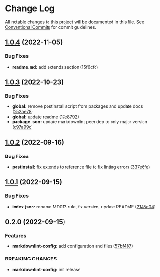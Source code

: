 # Change Log

All notable changes to this project will be documented in this file.
See [Conventional Commits](https://conventionalcommits.org) for commit guidelines.

## [1.0.4](https://github.com/waldronmatt/shareable-configs/compare/@waldronmatt/markdownlint-config@1.0.3...@waldronmatt/markdownlint-config@1.0.4) (2022-11-05)

### Bug Fixes

- **readme.md:** add extends section ([15f6cfc](https://github.com/waldronmatt/shareable-configs/commit/15f6cfcd2c9ef0f9d8c7b3c81af0c7f670f9e5c7))

## [1.0.3](https://github.com/waldronmatt/shareable-configs/compare/@waldronmatt/markdownlint-config@1.0.2...@waldronmatt/markdownlint-config@1.0.3) (2022-10-23)

### Bug Fixes

- **global:** remove postinstall script from packages and update docs ([252ae78](https://github.com/waldronmatt/shareable-configs/commit/252ae787ec89902f130ee28d2af63255fdfabb4d))
- **global:** update readme ([17e8792](https://github.com/waldronmatt/shareable-configs/commit/17e879243244bf28136e24deef02522147abe451))
- **package.json:** update markdownlint peer dep to only major version ([d97a99c](https://github.com/waldronmatt/shareable-configs/commit/d97a99c4c11ec406b1a83e9bbb8cd3d91d39afea))

## [1.0.2](https://github.com/waldronmatt/shareable-configs/compare/@waldronmatt/markdownlint-config@1.0.1...@waldronmatt/markdownlint-config@1.0.2) (2022-09-16)

### Bug Fixes

- **postinstall:** fix extends to reference file to fix linting errors ([337e6fe](https://github.com/waldronmatt/shareable-configs/commit/337e6fe11f124b895cd2269b85d2ea86d446e45e))

## [1.0.1](https://github.com/waldronmatt/shareable-configs/compare/@waldronmatt/markdownlint-config@0.2.0...@waldronmatt/markdownlint-config@1.0.1) (2022-09-15)

### Bug Fixes

- **index.json:** rename MD013 rule, fix version, update README ([2145e04](https://github.com/waldronmatt/shareable-configs/commit/2145e04180ebede0d790ddfc2d9c1738faee2cc6))

## 0.2.0 (2022-09-15)

### Features

- **markdownlint-config:** add configuration and files ([57bf487](https://github.com/waldronmatt/shareable-configs/commit/57bf487c2187f729d8d42ddfd070eb158ebbec51))

### BREAKING CHANGES

- **markdownlint-config:** init release
